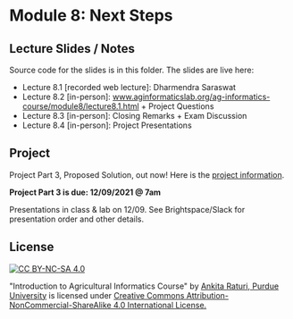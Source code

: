 # Module 8: Next Steps

## Lecture Slides / Notes

Source code for the slides is in this folder. The slides are live here:

- Lecture 8.1 [recorded web lecture]: Dharmendra Saraswat
- Lecture 8.2 [in-person]: www.aginformaticslab.org/ag-informatics-course/module8/lecture8.1.html + Project Questions
- Lecture 8.3 [in-person]: Closing Remarks + Exam Discussion
- Lecture 8.4 [in-person]: Project Presentations

## Project

Project Part 3, Proposed Solution, out now! Here is the [project information](../project/Project-part3.pdf).

**Project Part 3 is due: 12/09/2021 @ 7am**

Presentations in class & lab on 12/09. See Brightspace/Slack for presentation order and other details.


## License
[![CC BY-NC-SA 4.0][cc-by-nc-sa-shield]][cc-by-nc-sa]

<!-- This work is licensed under a
[Creative Commons Attribution-NonCommercial-ShareAlike 4.0 International License][cc-by-nc-sa].

[![CC BY-NC-SA 4.0][cc-by-nc-sa-image]][cc-by-nc-sa] -->

[cc-by-nc-sa]: http://creativecommons.org/licenses/by-nc-sa/4.0/
[cc-by-nc-sa-image]: https://licensebuttons.net/l/by-nc-sa/4.0/88x31.png
[cc-by-nc-sa-shield]: https://img.shields.io/badge/License-CC%20BY--NC--SA%204.0-lightgrey.svg

  "Introduction to Agricultural Informatics Course" by [Ankita Raturi, Purdue University](https://github.com/ag-informatics/ag-informatics-course) is licensed under [Creative Commons Attribution-NonCommercial-ShareAlike 4.0 International License.](http://creativecommons.org/licenses/by-nc-sa/4.0/)